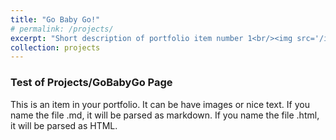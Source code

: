 ```yaml
---
title: "Go Baby Go!"
# permalink: /projects/
excerpt: "Short description of portfolio item number 1<br/><img src='/images/gobabygo.jpg'>"
collection: projects
---
```


### Test of Projects/GoBabyGo Page

This is an item in your portfolio. It can be have images or nice text. If you name the file .md, it will be parsed as markdown. If you name the file .html, it will be parsed as HTML. 